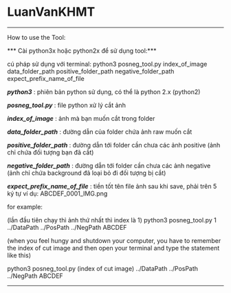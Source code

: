 # LuanVanKHMT


--------------------------------------------------------------------------------------------------------------------------------------------------------------------------------------------------------------------------------------------------------------------------------------------------------------------
How to use the Tool:

*** Cài python3x hoặc python2x để sử dụng tool:***

cú pháp sử dụng với terminal: python3 posneg_tool.py  index_of_image  data_folder_path positive_folder_path  negative_folder_path expect_prefix_name_of_file

***python3*** : phiên bản python sử dụng, có thể là python 2.x (python2)

***posneg_tool.py*** : file python xử lý cắt ảnh

***index_of_image*** : ảnh mà bạn muốn cắt trong folder

***data_folder_path*** : đường dẫn của folder chứa ảnh raw muốn cắt

***positive_folder_path*** : đường dẫn tới folder cần chưa các ảnh positive (ảnh chỉ chứa đối tượng bạn đã cắt)

***negative_folder_path*** :  đường dẫn tới folder cần chưa các ảnh negative (ảnh chỉ chứa background đã loại bỏ đi đối tượng bị cắt)

***expect_prefix_name_of_file*** : tiền tốt tên file ảnh sau khi save, phải trên 5 ký tự ví dụ: ABCDEF_0001_IMG.png


for example:

(lần đầu tiên chạy thì ảnh thứ nhất thì index là 1) python3 posneg_tool.py 1 ../DataPath ../PosPath ../NegPath ABCDEF

(when you feel hungy and shutdown your computer, you have to remember the index of cut image and then open your terminal and type the statement like this) 

python3 posneg_tool.py (index of cut image) ../DataPath ../PosPath ../NegPath ABCDEF



----------------------------------------------------------------------------------------------------------------------------------------------------------
